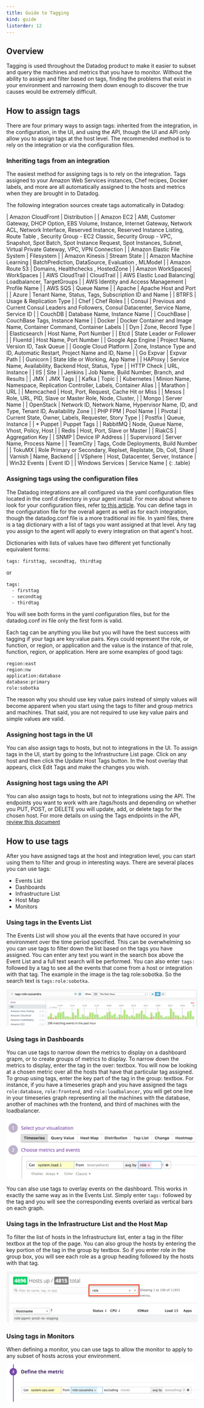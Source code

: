 ```yaml
---
title: Guide to Tagging
kind: guide
listorder: 12
---
```


## Overview
Tagging is used throughout the Datadog product to make it easier to subset and query the machines and metrics that you have to monitor. Without the ability to assign and filter based on tags, finding the problems that exist in your environment and narrowing them down enough to discover the true causes would be extremely difficult.

## How to assign tags
There are four primary ways to assign tags: inherited from the integration, in the configuration, in the UI, and using the API, though the UI and API only allow you to assign tags at the host level. The recommended method is to rely on the integration or via the configuration files.

### Inheriting tags from an integration

The easiest method for assigning tags is to rely on the integration. Tags assigned to your Amazon Web Services instances, Chef recipes, Docker labels, and more are all automatically assigned to the hosts and metrics when they are brought in to Datadog.

The following integration sources create tags automatically in Datadog:

| Amazon CloudFront | Distribution |
| Amazon EC2 | AMI, Customer Gateway, DHCP Option, EBS Volume, Instance, Internet Gateway, Network ACL, Network Interface, Reserved Instance, Reserved Instance Listing, Route Table , Security Group - EC2 Classic, Security Group - VPC, Snapshot, Spot Batch, Spot Instance Request, Spot Instances, Subnet, Virtual Private Gateway, VPC, VPN Connection |
| Amazon Elastic File System | Filesystem |
| Amazon Kinesis | Stream State |
| Amazon Machine Learning | BatchPrediction, DataSource, Evaluation  , MLModel |
| Amazon Route 53 | Domains, Healthchecks  , HostedZone |
| Amazon WorkSpaces| WorkSpaces |
| AWS CloudTrail | CloudTrail |
| AWS Elastic Load Balancing| Loadbalancer, TargetGroups |
| AWS Identity and Access Management | Profile Name |
| AWS SQS | Queue Name |
| Apache | Apache Host and Port |
| Azure | Tenant Name, Status, Tags, Subscription ID and Name |
| BTRFS | Usage & Replication Type |
| Chef | Chef Roles |
| Consul | Previous and Current Consul Leaders and Followers, Consul Datacenter,  Service Name, Service ID |
| CouchDB | Database Name,  Instance Name |
| CouchBase | CouchBase Tags,  Instance Name |
| Docker | Docker Container and Image Name, Container Command, Container Labels |
| Dyn | Zone, Record Type |
| Elasticsearch | Host Name, Port Number  |
| Etcd | State Leader or Follower |
| Fluentd | Host Name, Port Number |
| Google App Engine | Project Name, Version ID, Task Queue |
| Google Cloud Platform | Zone, Instance Type and ID, Automatic Restart, Project Name and ID, Name |
| Go Expvar | Expvar Path |
| Gunicorn | State Idle or Working, App Name |
| HAProxy | Service Name, Availability, Backend Host, Status, Type |
| HTTP Check | URL, Instance |
| IIS | Site |
| Jenkins | Job Name, Build Number, Branch, and Results |
| JMX | JMX Tags |
| Kafka | Topic |
| Kubernetes | Minion Name, Namespace, Replication Controller, Labels, Container Alias |
| Marathon | URL |
| Memcached | Host, Port,  Request, Cache Hit or Miss |
| Mesos | Role, URL, PID, Slave or Master Role, Node, Cluster,   |
| Mongo | Server Name |
| OpenStack | Network ID, Network Name, Hypervisor Name, ID, and Type, Tenant ID,  Availability Zone |
| PHP FPM | Pool Name |
| Pivotal | Current State, Owner, Labels, Requester, Story Type |
| Postfix | Queue, Instance |
| * Puppet | Puppet Tags |
| RabbitMQ | Node, Queue Name, Vhost, Policy, Host |
| Redis | Host, Port,  Slave or Master |
| RiakCS | Aggregation Key |
| SNMP | Device IP Address |
| Supervisord | Server Name, Process Name |
| TeamCity | Tags, Code Deployments, Build Number |
| TokuMX | Role Primary or Secondary, Replset, Replstate, Db, Coll, Shard |
| Varnish | Name, Backend |
| VSphere | Host, Datacenter, Server, Instance |
| Win32 Events | Event ID |
| Windows Services | Service Name |
{: .table}


### Assigning tags using the configuration files
The Datadog integrations are all configured via the yaml configuration files located in the conf.d directory in your agent install. For more about where to look for your configuration files, refer [to this article][agentinstall]. You can define tags in the configuration file for the overall agent as well as for each integration, though the datadog.conf file is a more traditional ini file. In yaml files, there is a tag dictionary with a list of tags you want assigned at that level. Any tag you assign to the agent will apply to every integration on that agent's host.

Dictionaries with lists of values have two different yet functionally equivalent forms:

    tags: firsttag, secondtag, thirdtag

or

    tags:
      - firsttag
      - secondtag
      - thirdtag

You will see both forms in the yaml configuration files, but for the datadog.conf ini file only the first form is valid.

Each tag can be anything you like but you will have the best success with tagging if your tags are key:value pairs. Keys could represent the role, or function, or region, or application and the value is the instance of that role, function, region, or application. Here are some examples of good tags:

    region:east
    region:nw
    application:database
    database:primary
    role:sobotka

The reason why you should use key value pairs instead of simply values will become apparent when you start using the tags to filter and group metrics and machines. That said, you are not required to use key value pairs and simple values are valid.

### Assigning host tags in the UI
You can also assign tags to hosts, but not to integrations in the UI. To assign tags in the UI, start by going to the Infrastructure List page. Click on any host and then click the Update Host Tags button. In the host overlay that appears, click Edit Tags and make the changes you wish.


### Assigning host tags using the API
You can also assign tags to hosts, but not to integrations using the API. The endpoints you want to work with are /tags/hosts and depending on whether you PUT, POST, or DELETE you will update, add, or delete tags for the chosen host. For more details on using the Tags endpoints in the API, [review this document][tagsapi]

## How to use tags
After you have assigned tags at the host and integration level, you can start using them to filter and group in interesting ways. There are several places you can use tags:

- Events List
- Dashboards
- Infrastructure List
- Host Map
- Monitors

### Using tags in the Events List
The Events List will show you all the events that have occured in your environment over the time period specified. This can be overwhelming so you can use tags to filter down the list based on the tags you have assigned. You can enter any text you want in the search box above the Event List and a full text search will be performed. You can also enter ```tags:``` followed by a tag to see all the events that come from a host or integration with that tag. The example in the image is the tag role:sobotka. So the search text is ```tags:role:sobotka```.

![Events List and Tags](/static/images/eventtags.png)

### Using tags in Dashboards
You can use tags to narrow down the metrics to display on a dashboard grapm, or to create groups of metrics to display. To narrow down the metrics to display, enter the tag in the over: textbox. You will now be looking at a chosen metric over all the hosts that have that particular tag assigned. To group using tags, enter the key part of the tag in the group: textbox. For instance, if you have a timeseries graph and you have assigned the tags ```role:database```, ```role:frontend```, and ```role:loadbalancer```, you will get one line in your timeseries graph representing all the machines with the database, another of machines wth the frontend, and third of machines with the loadbalancer.

![Tags in Dashboards](/static/images/dashboardtags.png)

You can also use tags to overlay events on the dashboard. This works in exactly the same way as in the Events List. Simply enter ```tags:``` followed by the tag and you will see the corresponding events overlaid as vertical bars on each graph.

### Using tags in the Infrastructure List and the Host Map

To filter the list of hosts in the Infrastructure list, enter a tag in the filter textbox at the top of the page. You can also group the hosts by entering the key portion of the tag in the group by textbox. So if you enter role in the group box, you will see each role as a group heading followed by the hosts with that tag.

![Tags in the Infrastructure List](/static/images/infrastructuretags.png)

### Using tags in Monitors

When defining a monitor, you can use tags to allow the monitor to apply to any subset of hosts across your environment.

![Tags in Monitors](/static/images/monitortags.png)

[tagsapi]: /api#tags
[agentinstall]: https://app.datadoghq.com/account/settings#agent
